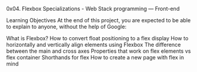 0x04. Flexbox
 Specializations - Web Stack programming ― Front-end

 Learning Objectives
At the end of this project, you are expected to be able to explain to anyone, without the help of Google:

What is Flexbox?
How to convert float positioning to a flex display
How to horizontally and vertically align elements using Flexbox
The difference between the main and cross axes
Properties that work on flex elements vs flex container
Shorthands for flex
How to create a new page with flex in mind